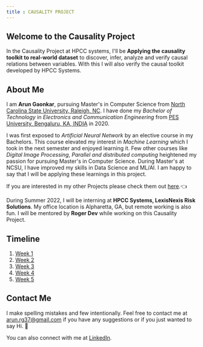 ```yaml
---
title : CAUSALITY PROJECT
---
```

## Welcome to the Causality Project

In the Causality Project at HPCC systems, I'll be **Applying the causality toolkit to real-world dataset** to discover, infer, analyze and verify causal relations between variables. With this I will also verify the causal toolkit developed by HPCC Systems.

## About Me

I am **Arun Gaonkar**, pursuing Master's in Computer Science from [North Carolina State University, Raleigh, NC](https://www.ncsu.edu/). I have done my *Bachelor of Technology* in *Electronics and Communication Engineering* from [PES University, Bengaluru, KA, INDIA](https://www.pes.edu) in 2020.

I was first exposed to *Artificial Neural Network* by an elective course in my Bachelors. This course elevated my interest in *Machine Learning* which I took in the next semester and enjoyed learning it. Few other courses like *Digital Image Processing*, *Parallel and distributed computing* heightened my passion for pursuing Master's in Computer Science. During Master's at NCSU, I have improved my skills in Data Science and ML/AI. I am happy to say that I will be applying these learnings in this project.

If you are interested in my other Projects please check them out [here](https://github.com/ArunGaonkar?tab=repositories).&#128072;

During Summer 2022, I will be interning at **HPCC Systems, LexisNexis Risk Solutions**. My office location is Alpharetta, GA, but remote working is also fun. I will be mentored by **Roger Dev** while working on this Causality Project.

## Timeline

1. [Week 1](https://arungaonkar.github.io/HPCC-Causality/week1.html)
2. [Week 2](https://arungaonkar.github.io/HPCC-Causality/week2.html)
3. [Week 3](https://arungaonkar.github.io/HPCC-Causality/week3.html)
4. [Week 4](https://arungaonkar.github.io/HPCC-Causality/week4.html)
5. [Week 5](https://arungaonkar.github.io/HPCC-Causality/week5.html)

## Contact Me

I make spelling mistakes and few intentionally. Feel free to contact me  at [arun.rg37@gmail.com](mailto:arun.rg37@gmail.com) if you have any suggestions or if you just wanted to say Hi. &#128075;

You can also connect with me at [LinkedIn](https://www.linkedin.com/in/arun-gaonkar).
